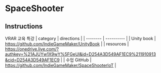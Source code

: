 # SpaceShooter

## Instructions
VRAR 교육 특강
| category | directions |
| -------- | ---------- |
| Unity book | https://github.com/IndieGameMaker/UnityBook |
| resources | https://onedrive.live.com/?authkey=%21AJUYw1X9wY%5FGeUI&id=D254A3D549AF1EC9%211910913&cid=D254A3D549AF1EC9 |
| 수업 GitHub | https://github.com/IndieGameMaker/SpaceShooterIoT |
